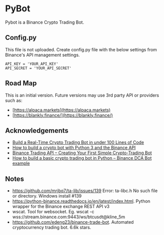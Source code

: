 # PyBot
Pybot is a Binance Crypto Trading Bot. 


## Config.py
This file is not uploaded. Create config.py file with the below settings from Binance's API management settings.
```
API_KEY = 'YOUR_API_KEY'
API_SECRET = 'YOUR_API_SECRET'
```


## Road Map
This is an initial version. Future versions may use 3rd party API or providers such as:
- [https://alpaca.markets](https://alpaca.markets)
- [https://blankly.finance/](https://blankly.finance/)


## Acknowledgements

 - [Build a Real-Time Crypto Trading Bot in under 100 Lines of Code](https://www.youtube.com/watch?v=GdlFhF6gjKo)
 - [How to build a crypto bot with Python 3 and the Binance API](https://dev.to/nicolasbonnici/how-to-build-a-crypto-bot-with-python-3-and-the-binance-api-part-1-1864)
 - [Binance Trading API – Creating Your First Simple Crypto-Trading Bot](https://blog.finxter.com/binance-api-trading-bot/)
 - [How to build a basic crypto trading bot in Python – Binance DCA Bot example](https://www.cryptomaton.org/2022/03/15/how-to-build-a-basic-crypto-trading-bot-in-python-binance-dca-bot-example/)

   
## Notes
- https://github.com/mrjbq7/ta-lib/issues/139  Error: ta-libc.h No such file or directory. Windows install #139
- https://python-binance.readthedocs.io/en/latest/index.html. Python wrapper for the Binance exchange REST API v3
- wscat. Tool for websocket. Eg. wscat -c wss://stream.binance.com:9443/ws/btcusdt@kline_5m
- https://github.com/edeng23/binance-trade-bot. Automated cryptocurrency trading bot. 6.6k stars.

